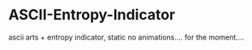 # ASCII-Entropy-Indicator
ascii arts + entropy indicator, static no animations.... for the moment....
